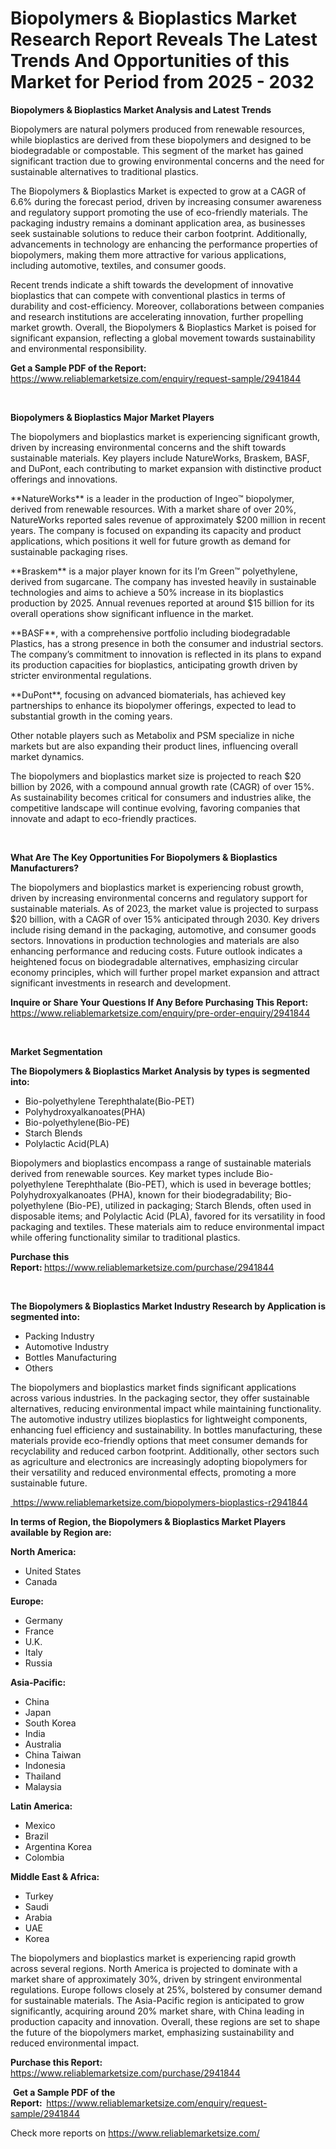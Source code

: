 <p><h1>Biopolymers & Bioplastics Market Research Report Reveals The Latest Trends And Opportunities of this Market for Period from 2025 - 2032</h1></p><p><strong>Biopolymers & Bioplastics Market Analysis and Latest Trends</strong></p>
<p><p>Biopolymers are natural polymers produced from renewable resources, while bioplastics are derived from these biopolymers and designed to be biodegradable or compostable. This segment of the market has gained significant traction due to growing environmental concerns and the need for sustainable alternatives to traditional plastics. </p><p>The Biopolymers & Bioplastics Market is expected to grow at a CAGR of 6.6% during the forecast period, driven by increasing consumer awareness and regulatory support promoting the use of eco-friendly materials. The packaging industry remains a dominant application area, as businesses seek sustainable solutions to reduce their carbon footprint. Additionally, advancements in technology are enhancing the performance properties of biopolymers, making them more attractive for various applications, including automotive, textiles, and consumer goods.</p><p>Recent trends indicate a shift towards the development of innovative bioplastics that can compete with conventional plastics in terms of durability and cost-efficiency. Moreover, collaborations between companies and research institutions are accelerating innovation, further propelling market growth. Overall, the Biopolymers & Bioplastics Market is poised for significant expansion, reflecting a global movement towards sustainability and environmental responsibility.</p></p>
<p><strong>Get a Sample PDF of the Report:&nbsp;</strong> <a href="https://www.reliablemarketsize.com/enquiry/request-sample/2941844?utm_campaign=3073&utm_medium=2&utm_source=Github&utm_content=ia&utm_term=15032025&utm_id=biopolymers-bioplastics">https://www.reliablemarketsize.com/enquiry/request-sample/2941844</a></p>
<p>&nbsp;</p>
<p><strong>Biopolymers & Bioplastics Major Market Players</strong></p>
<p><p>The biopolymers and bioplastics market is experiencing significant growth, driven by increasing environmental concerns and the shift towards sustainable materials. Key players include NatureWorks, Braskem, BASF, and DuPont, each contributing to market expansion with distinctive product offerings and innovations.</p><p>**NatureWorks** is a leader in the production of Ingeo™ biopolymer, derived from renewable resources. With a market share of over 20%, NatureWorks reported sales revenue of approximately $200 million in recent years. The company is focused on expanding its capacity and product applications, which positions it well for future growth as demand for sustainable packaging rises.</p><p>**Braskem** is a major player known for its I’m Green™ polyethylene, derived from sugarcane. The company has invested heavily in sustainable technologies and aims to achieve a 50% increase in its bioplastics production by 2025. Annual revenues reported at around $15 billion for its overall operations show significant influence in the market.</p><p>**BASF**, with a comprehensive portfolio including biodegradable Plastics, has a strong presence in both the consumer and industrial sectors. The company’s commitment to innovation is reflected in its plans to expand its production capacities for bioplastics, anticipating growth driven by stricter environmental regulations.</p><p>**DuPont**, focusing on advanced biomaterials, has achieved key partnerships to enhance its biopolymer offerings, expected to lead to substantial growth in the coming years. </p><p>Other notable players such as Metabolix and PSM specialize in niche markets but are also expanding their product lines, influencing overall market dynamics.</p><p>The biopolymers and bioplastics market size is projected to reach $20 billion by 2026, with a compound annual growth rate (CAGR) of over 15%. As sustainability becomes critical for consumers and industries alike, the competitive landscape will continue evolving, favoring companies that innovate and adapt to eco-friendly practices.</p></p>
<p>&nbsp;</p>
<p><strong>What Are The Key Opportunities For Biopolymers & Bioplastics Manufacturers?</strong></p>
<p><p>The biopolymers and bioplastics market is experiencing robust growth, driven by increasing environmental concerns and regulatory support for sustainable materials. As of 2023, the market value is projected to surpass $20 billion, with a CAGR of over 15% anticipated through 2030. Key drivers include rising demand in the packaging, automotive, and consumer goods sectors. Innovations in production technologies and materials are also enhancing performance and reducing costs. Future outlook indicates a heightened focus on biodegradable alternatives, emphasizing circular economy principles, which will further propel market expansion and attract significant investments in research and development.</p></p>
<p><strong>Inquire or Share Your Questions If Any Before Purchasing This Report:</strong> <a href="https://www.reliablemarketsize.com/enquiry/pre-order-enquiry/2941844?utm_campaign=3073&utm_medium=2&utm_source=Github&utm_content=ia&utm_term=15032025&utm_id=biopolymers-bioplastics">https://www.reliablemarketsize.com/enquiry/pre-order-enquiry/2941844</a></p>
<p>&nbsp;</p>
<p><strong>Market Segmentation</strong></p>
<p><strong>The Biopolymers & Bioplastics Market Analysis by types is segmented into:</strong></p>
<p><ul><li>Bio-polyethylene Terephthalate(Bio-PET)</li><li>Polyhydroxyalkanoates(PHA)</li><li>Bio-polyethylene(Bio-PE)</li><li>Starch Blends</li><li>Polylactic Acid(PLA)</li></ul></p>
<p><p>Biopolymers and bioplastics encompass a range of sustainable materials derived from renewable sources. Key market types include Bio-polyethylene Terephthalate (Bio-PET), which is used in beverage bottles; Polyhydroxyalkanoates (PHA), known for their biodegradability; Bio-polyethylene (Bio-PE), utilized in packaging; Starch Blends, often used in disposable items; and Polylactic Acid (PLA), favored for its versatility in food packaging and textiles. These materials aim to reduce environmental impact while offering functionality similar to traditional plastics.</p></p>
<p><strong>Purchase this Report:&nbsp;</strong><a href="https://www.reliablemarketsize.com/purchase/2941844?utm_campaign=3073&utm_medium=2&utm_source=Github&utm_content=ia&utm_term=15032025&utm_id=biopolymers-bioplastics">https://www.reliablemarketsize.com/purchase/2941844</a></p>
<p>&nbsp;</p>
<p><strong>The Biopolymers & Bioplastics Market Industry Research by Application is segmented into:</strong></p>
<p><ul><li>Packing Industry</li><li>Automotive Industry</li><li>Bottles Manufacturing</li><li>Others</li></ul></p>
<p><p>The biopolymers and bioplastics market finds significant applications across various industries. In the packaging sector, they offer sustainable alternatives, reducing environmental impact while maintaining functionality. The automotive industry utilizes bioplastics for lightweight components, enhancing fuel efficiency and sustainability. In bottles manufacturing, these materials provide eco-friendly options that meet consumer demands for recyclability and reduced carbon footprint. Additionally, other sectors such as agriculture and electronics are increasingly adopting biopolymers for their versatility and reduced environmental effects, promoting a more sustainable future.</p></p>
<p><a href="https://www.reliablemarketsize.com/biopolymers-bioplastics-r2941844?utm_campaign=3073&utm_medium=2&utm_source=Github&utm_content=ia&utm_term=15032025&utm_id=biopolymers-bioplastics">&nbsp;https://www.reliablemarketsize.com/biopolymers-bioplastics-r2941844</a></p>
<p><strong>In terms of Region, the Biopolymers & Bioplastics Market Players available by Region are:</strong></p>
<p>
    <p> <strong> North America: </strong>
        <ul>
            <li>United States</li>
            <li>Canada</li>
        </ul>
        </p> 
    <p> <strong> Europe: </strong>
        <ul>
            <li>Germany</li>
            <li>France</li>
            <li>U.K.</li>
            <li>Italy</li>
            <li>Russia</li>
        </ul>
        </p> 
    <p> <strong> Asia-Pacific: </strong>
        <ul>
            <li>China</li>
            <li>Japan</li>
            <li>South Korea</li>
            <li>India</li>
            <li>Australia</li>
            <li>China Taiwan</li>
            <li>Indonesia</li>
            <li>Thailand</li>
            <li>Malaysia</li>
        </ul>
        </p> 
    <p> <strong> Latin America: </strong>
        <ul>
            <li>Mexico</li>
            <li>Brazil</li>
            <li>Argentina Korea</li>
            <li>Colombia</li>
        </ul>
        </p> 
    <p> <strong> Middle East & Africa: </strong>
        <ul>
            <li>Turkey</li>
            <li>Saudi</li>
            <li>Arabia</li>
            <li>UAE</li>
            <li>Korea</li>
        </ul>
    </p>
    </p>
<p><p>The biopolymers and bioplastics market is experiencing rapid growth across several regions. North America is projected to dominate with a market share of approximately 30%, driven by stringent environmental regulations. Europe follows closely at 25%, bolstered by consumer demand for sustainable materials. The Asia-Pacific region is anticipated to grow significantly, acquiring around 20% market share, with China leading in production capacity and innovation. Overall, these regions are set to shape the future of the biopolymers market, emphasizing sustainability and reduced environmental impact.</p></p>
<p><strong>Purchase this Report: </strong><a href="https://www.reliablemarketsize.com/purchase/2941844?utm_campaign=3073&utm_medium=2&utm_source=Github&utm_content=ia&utm_term=15032025&utm_id=biopolymers-bioplastics">https://www.reliablemarketsize.com/purchase/2941844</a></p>
<p>&nbsp;<strong>Get a Sample PDF of the Report:&nbsp;&nbsp;</strong><a href="https://www.reliablemarketsize.com/enquiry/request-sample/2941844?utm_campaign=3073&utm_medium=2&utm_source=Github&utm_content=ia&utm_term=15032025&utm_id=biopolymers-bioplastics">https://www.reliablemarketsize.com/enquiry/request-sample/2941844</a></p>
<p><strong></strong></p>
<p>Check more reports on <a href="https://www.reliablemarketsize.com/?utm_campaign=3073&utm_medium=2&utm_source=Github&utm_content=ia&utm_term=15032025&utm_id=biopolymers-bioplastics">https://www.reliablemarketsize.com/</a></p>